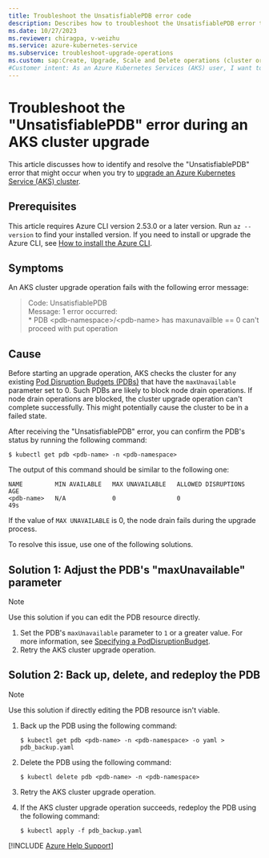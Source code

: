 ```yaml
---
title: Troubleshoot the UnsatisfiablePDB error code
description: Describes how to troubleshoot the UnsatisfiablePDB error that might occur when you try to upgrade an Azure Kubernetes Service (AKS) cluster.
ms.date: 10/27/2023
ms.reviewer: chiragpa, v-weizhu
ms.service: azure-kubernetes-service
ms.subservice: troubleshoot-upgrade-operations
ms.custom: sap:Create, Upgrade, Scale and Delete operations (cluster or nodepool)
#Customer intent: As an Azure Kubernetes Services (AKS) user, I want to troubleshoot an Azure Kubernetes Service cluster upgrade that failed because of a UnsatisfiablePDB error so that I can upgrade the cluster successfully.
---
```


# Troubleshoot the "UnsatisfiablePDB" error during an AKS cluster upgrade

This article discusses how to identify and resolve the "UnsatisfiablePDB" error that might occur when you try to [upgrade an Azure Kubernetes Service (AKS) cluster](/azure/aks/upgrade-aks-cluster).

## Prerequisites

This article requires Azure CLI version 2.53.0 or a later version. Run `az --version` to find your installed version. If you need to install or upgrade the Azure CLI, see [How to install the Azure CLI](/cli/azure/install-azure-cli).

## Symptoms

An AKS cluster upgrade operation fails with the following error message:

> Code: UnsatisfiablePDB  
> Message: 1 error occurred:  
> \* PDB \<pdb-namespace>/\<pdb-name> has maxunavailble == 0 can't proceed with put operation

## Cause

Before starting an upgrade operation, AKS checks the cluster for any existing [Pod Disruption Budgets (PDBs)](https://kubernetes.io/docs/concepts/workloads/pods/disruptions/#pod-disruption-budgets) that have the `maxUnavailable` parameter set to 0. Such PDBs are likely to block node drain operations. If node drain operations are blocked, the cluster upgrade operation can't complete successfully. This might potentially cause the cluster to be in a failed state.

After receiving the "UnsatisfiablePDB" error, you can confirm the PDB's status by running the following command:

```console
$ kubectl get pdb <pdb-name> -n <pdb-namespace>
```

The output of this command should be similar to the following one:

```output
NAME         MIN AVAILABLE   MAX UNAVAILABLE   ALLOWED DISRUPTIONS   AGE
<pdb-name>   N/A             0                 0                     49s
```

If the value of `MAX UNAVAILABLE` is 0, the node drain fails during the upgrade process.

To resolve this issue, use one of the following solutions.

## Solution 1: Adjust the PDB's "maxUnavailable" parameter

> [!NOTE]
> Use this solution if you can edit the PDB resource directly.

1. Set the PDB's `maxUnavailable` parameter to `1` or a greater value. For more information, see [Specifying a PodDisruptionBudget](https://kubernetes.io/docs/tasks/run-application/configure-pdb/#specifying-a-poddisruptionbudget).
2. Retry the AKS cluster upgrade operation.

## Solution 2: Back up, delete, and redeploy the PDB

> [!NOTE]
> Use this solution if directly editing the PDB resource isn't viable.

1. Back up the PDB using the following command:

   ```console
   $ kubectl get pdb <pdb-name> -n <pdb-namespace> -o yaml > pdb_backup.yaml
   ```

2. Delete the PDB using the following command:

   ```console
   $ kubectl delete pdb <pdb-name> -n <pdb-namespace>
   ```

3. Retry the AKS cluster upgrade operation.

4. If the AKS cluster upgrade operation succeeds, redeploy the PDB using the following command:

   ```console
   $ kubectl apply -f pdb_backup.yaml
   ```

[!INCLUDE [Azure Help Support](../../../includes/azure-help-support.md)]
